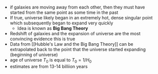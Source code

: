 - if galaxies are moving away from each other, then they must have started from the same point as some time in the past
- If true, universe likely began in an extremely hot, dense singular point which subsequently began to expand very quickly
	- Idea is known as **Big Bang Theory**
- Redshift of galaxies and the expansion of universe are the most convincing evidence this is true
- Data from [[Hubble's Law and the Big Bang Theory]] can be extrapolated back to the point that the universe started expanding (beginning of universe)
- age of universe $T_0$ is equal to $T_0 = 1/H_0$ 
- estimates are from 13-14 billiion years
